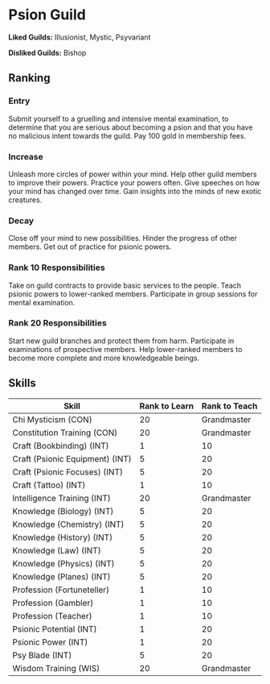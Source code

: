 # Psion Guild

**Liked Guilds:** Illusionist, Mystic, Psyvariant

**Disliked Guilds:** Bishop

## Ranking

### Entry

Submit yourself to a gruelling and intensive mental examination, to determine that you are serious about becoming a psion and that you have no malicious intent towards the guild. Pay 100 gold in membership fees.

### Increase

Unleash more circles of power within your mind. Help other guild members to improve their powers. Practice your powers often. Give speeches on how your mind has changed over time. Gain insights into the minds of new exotic creatures.

### Decay

Close off your mind to new possibilities. Hinder the progress of other members. Get out of practice for psionic powers.

### Rank 10 Responsibilities

Take on guild contracts to provide basic services to the people. Teach psionic powers to lower-ranked members. Participate in group sessions for mental examination.

### Rank 20 Responsibilities

Start new guild branches and protect them from harm. Participate in examinations of prospective members. Help lower-ranked members to become more complete and more knowledgeable beings.

## Skills

| Skill | Rank to Learn | Rank to Teach |
| ---   | ---           | ---           |
| Chi Mysticism (CON) | 20 | Grandmaster
| Constitution Training (CON) | 20 | Grandmaster
| Craft (Bookbinding) (INT) | 1 | 10
| Craft (Psionic Equipment) (INT) | 5 | 20
| Craft (Psionic Focuses) (INT) | 5 | 20
| Craft (Tattoo) (INT) | 1 | 10
| Intelligence Training (INT) | 20 | Grandmaster
| Knowledge (Biology) (INT) | 5 | 20
| Knowledge (Chemistry) (INT) | 5 | 20
| Knowledge (History) (INT) | 5 | 20
| Knowledge (Law) (INT) | 5 | 20
| Knowledge (Physics) (INT) | 5 | 20
| Knowledge (Planes) (INT) | 5 | 20
| Profession (Fortuneteller) | 1 | 10
| Profession (Gambler) | 1 | 10
| Profession (Teacher) | 1 | 10
| Psionic Potential (INT) | 1 | 20
| Psionic Power (INT) | 1 | 20
| Psy Blade (INT) | 5 | 20
| Wisdom Training (WIS) | 20 | Grandmaster
